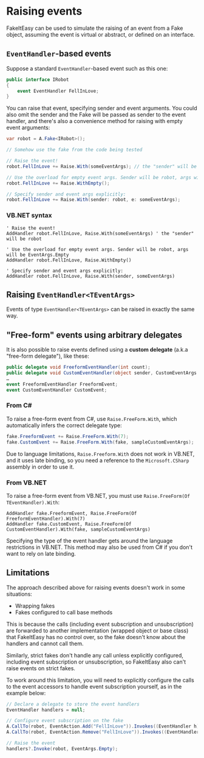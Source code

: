 # Raising events

FakeItEasy can be used to simulate the raising of an event from a Fake object, assuming the event is virtual or abstract, or defined on an interface.

## `EventHandler`-based events

Suppose a standard `EventHandler`-based event such as this one:

```csharp
public interface IRobot
{
    event EventHandler FellInLove;
}
```

You can raise that event, specifying sender and event
arguments. You could also omit the sender and the Fake will be passed as
sender to the event handler, and there's also a convenience method for
raising with empty event arguments:

```csharp
var robot = A.Fake<IRobot>();

// Somehow use the fake from the code being tested

// Raise the event!
robot.FellInLove += Raise.With(someEventArgs); // the "sender" will be robot

// Use the overload for empty event args. Sender will be robot, args will be EventArgs.Empty
robot.FellInLove += Raise.WithEmpty();

// Specify sender and event args explicitly:
robot.FellInLove += Raise.With(sender: robot, e: someEventArgs);
```

### VB.NET syntax

```vbnet
' Raise the event!
AddHandler robot.FellInLove, Raise.With(someEventArgs) ' the "sender" will be robot

' Use the overload for empty event args. Sender will be robot, args will be EventArgs.Empty
AddHandler robot.FellInLove, Raise.WithEmpty()

' Specify sender and event args explicitly:
AddHandler robot.FellInLove, Raise.With(sender, someEventArgs)
```

## Raising `EventHandler<TEventArgs>`

Events of type `EventHandler<TEventArgs>` can be raised in exactly the same way.

## "Free-form" events using arbitrary delegates

It is also possible to raise events defined using a **custom delegate** (a.k.a
"free-form delegate"), like these:

```csharp
public delegate void FreeformEventHandler(int count);
public delegate void CustomEventHandler(object sender, CustomEventArgs e);
…
event FreeformEventHandler FreeformEvent;
event CustomEventHandler CustomEvent;
```

### From C&#x23;
To raise a free-form event from C#, use `Raise.FreeForm.With`, which automatically infers the correct delegate type:

```csharp
fake.FreeformEvent += Raise.FreeForm.With(7);
fake.CustomEvent += Raise.FreeForm.With(fake, sampleCustomEventArgs);
```

Due to language limitations, `Raise.Freeform.With` does not work in VB.NET, and it uses late binding, so you need a reference to the `Microsoft.CSharp` assembly in order to use it.

### From VB.NET
To raise a free-form event from VB.NET, you must use `Raise.FreeForm(Of TEventHandler).With`:

```vbnet
AddHandler fake.FreeformEvent, Raise.FreeForm(Of FreeformEventHandler).With(7)
AddHandler fake.CustomEvent, Raise.FreeForm(Of CustomEventHandler).With(fake, sampleCustomEventArgs)
```

Specifying the type of the event handler gets around the language restrictions in VB.NET.
This method may also be used from C# if you don't want to rely on late binding.

## Limitations

The approach described above for raising events doesn't work in some situations:

- Wrapping fakes
- Fakes configured to call base methods

This is because the calls (including event subscription and unsubscription) are
forwarded to another implementation (wrapped object or base class) that
FakeItEasy has no control over, so the fake doesn't know about the handlers and
cannot call them.

Similarly, strict fakes don't handle any call unless explicitly configured,
including event subscription or unsubscription, so FakeItEasy also can't raise
events on strict fakes.

To work around this limitation, you will need to explicitly configure the calls
to the event accessors to handle event subscription yourself, as in the example
below:

```csharp
// Declare a delegate to store the event handlers
EventHandler handlers = null;

// Configure event subscription on the fake
A.CallTo(robot, EventAction.Add("FellInLove")).Invokes((EventHandler h) => handlers += h);
A.CallTo(robot, EventAction.Remove("FellInLove")).Invokes((EventHandler h) => handlers -= h);

// Raise the event
handlers?.Invoke(robot, EventArgs.Empty);
```
